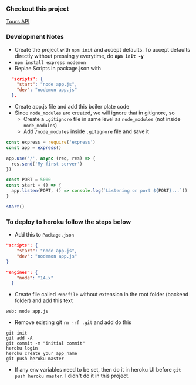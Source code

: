 ### Checkout this project

[Tours API](https://tours-app-2.herokuapp.com/)

### Development Notes

- Create the project with `npm init` and accept defaults. To accept defaults directly without pressing `y` everytime, do **`npm init -y`**
- `npm install express nodemon`
- Replae Scripts in package.json with

```json
  "scripts": {
    "start": "node app.js",
    "dev": "nodemon app.js"
  },
```

- Create app.js file and add this boiler plate code
- Since `node_modules` are created, we will ignore that in gitignore, so
  - Create a `.gitignore` file in same level as `node_modules` (not inside `node_modules`)
  - Add `/node_modules` inside `.gitignore` file and save it

```js
const express = require('express')
const app = express()

app.use('/', async (req, res) => {
  res.send('My first server')
})

const PORT = 5000
const start = () => {
  app.listen(PORT, () => console.log(`Listening on port ${PORT}...`))
}

start()
```

### To deploy to heroku follow the steps below

- Add this to `Package.json`

```json
"scripts": {
    "start": "node app.js",
    "dev": "nodemon app.js"
}

"engines": {
    "node": "14.x"
  }
```

- Create file called `Procfile` without extension in the root folder (backend folder) and add this text

```
web: node app.js
```

- Remove existing git `rm -rf .git` and add do this

```
git init
git add -A
git commit -m "initial commit"
heroku login
heroku create your_app_name
git push heroku master
```

- If any env variables need to be set, then do it in heroku UI before `git push heroku master`. I didn't do it in this project.
